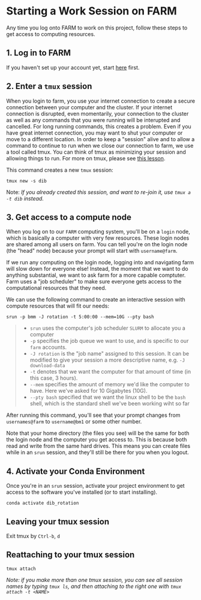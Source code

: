 Starting a Work Session on FARM
===

Any time you log onto FARM to work on this project, follow these steps to get access to computing resources.

## 1. Log in to FARM 

If you haven't set up your account yet, start [here](01_farm_account.md) first.

## 2. Enter a `tmux` session

When you login to farm, you use your internet connection to create a secure connection between your computer and the cluster.
If your internet connection is disrupted, even momentarily, your connection to the cluster as well as any commands that you were running will be interupted and cancelled.
For long running commands, this creates a problem. 
Even if you have great internet connection, you may want to shut your computer or move to a different location. 
In order to keep a "session" alive and to allow a command to continue to run when we close our connection to farm, we use a tool called tmux.
You can think of tmux as minimizing your session and allowing things to run. 
For more on tmux, please see [this lesson](https://datacarpentry.org/cloud-genomics/03-verifying-instance/index.html).

This command creates a new `tmux` session:

```
tmux new -s dib
```

Note: *If you already created this session, and want to re-join it, use `tmux a -t dib` instead.*

## 3. Get access to a compute node


When you log on to our `FARM` computing system, you'll be on a `login` node, which is basically a computer with very few resources. 
These login nodes are shared among all users on farm. 
You can tell you're on the login node (the "head" node) because your prompt will start with `username@farm`. 

If we run any computing on the login node, logging into and navigating farm will slow down for everyone else! 
Instead, the moment that we want to do anything substantial, we want to ask farm for a more capable comptuter. 
Farm uses a "job scheduler" to make sure everyone gets access to the computational resources that they need.

We can use the following command to create an interactive session with compute resources that will fit our needs:

```
srun -p bmm -J rotation -t 5:00:00 --mem=10G --pty bash
```

> -  `srun` uses the computer's job scheduler `SLURM` to allocate you a computer
> - `-p` specifies the job queue we want to use, and is specific to our `farm` accounts.
> - `-J rotation` is the "job name" assigned to this session. It can be modified to give your session a more descriptive name, e.g. `-J download-data`
> - `-t` denotes that we want the computer for that amount of time (in this case, 3 hours).
> - `--mem` specifies the amount of memory we'd like the computer to have. Here we've asked for 10 Gigabytes (10G). 
> - `--pty bash` specified that we want the linux shell to be the `bash` shell, which is the standard shell we've been working wiht so far

After running this command, you'll see that your prompt changes from `usernames@farm` to `username@bm1` or some other number. 

Note that your home directory (the files you see) will be the same for both the login node and the computer you get access to. 
This is because both read and write from the same hard drives. 
This means you can create files while in an `srun` session, and they'll still be there for you when you logout.

## 4. Activate your Conda Environment

Once you're in an `srun` session, activate your project environment to get access to the software you've installed (or to start installing).

```
conda activate dib_rotation
```

## Leaving your tmux session

Exit tmux by `Ctrl-b`, `d`

## Reattaching to your tmux session


```
tmux attach
```

_Note: if you make more than one tmux session, you can see all session names by typing `tmux ls`, and then attaching to the right one with `tmux attach -t <NAME>`_
